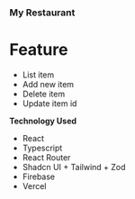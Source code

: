 ### My Restaurant

# Feature
- List item
- Add new item
- Delete item
- Update item id

**Technology Used**
- React
- Typescript
- React Router
- Shadcn UI + Tailwind + Zod
- Firebase
- Vercel